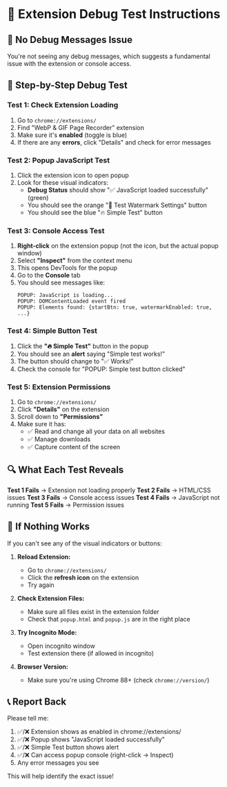 # 🔧 Extension Debug Test Instructions

## 🚨 No Debug Messages Issue
You're not seeing any debug messages, which suggests a fundamental issue with the extension or console access.

## 🧪 Step-by-Step Debug Test

### Test 1: Check Extension Loading
1. Go to `chrome://extensions/`
2. Find "WebP & GIF Page Recorder" extension
3. Make sure it's **enabled** (toggle is blue)
4. If there are any **errors**, click "Details" and check for error messages

### Test 2: Popup JavaScript Test
1. Click the extension icon to open popup
2. Look for these visual indicators:
   - **Debug Status** should show "✅ JavaScript loaded successfully" (green)
   - You should see the orange "🧪 Test Watermark Settings" button
   - You should see the blue "🔥 Simple Test" button

### Test 3: Console Access Test
1. **Right-click** on the extension popup (not the icon, but the actual popup window)
2. Select **"Inspect"** from the context menu
3. This opens DevTools for the popup
4. Go to the **Console** tab
5. You should see messages like:
   ```
   POPUP: JavaScript is loading...
   POPUP: DOMContentLoaded event fired
   POPUP: Elements found: {startBtn: true, watermarkEnabled: true, ...}
   ```

### Test 4: Simple Button Test
1. Click the **"🔥 Simple Test"** button in the popup
2. You should see an **alert** saying "Simple test works!"
3. The button should change to "✅ Works!"
4. Check the console for "POPUP: Simple test button clicked"

### Test 5: Extension Permissions
1. Go to `chrome://extensions/`
2. Click **"Details"** on the extension
3. Scroll down to **"Permissions"**
4. Make sure it has:
   - ✅ Read and change all your data on all websites
   - ✅ Manage downloads
   - ✅ Capture content of the screen

## 🔍 What Each Test Reveals

**Test 1 Fails** → Extension not loading properly
**Test 2 Fails** → HTML/CSS issues
**Test 3 Fails** → Console access issues
**Test 4 Fails** → JavaScript not running
**Test 5 Fails** → Permission issues

## 🚨 If Nothing Works

If you can't see any of the visual indicators or buttons:

1. **Reload Extension:**
   - Go to `chrome://extensions/`
   - Click the **refresh icon** on the extension
   - Try again

2. **Check Extension Files:**
   - Make sure all files exist in the extension folder
   - Check that `popup.html` and `popup.js` are in the right place

3. **Try Incognito Mode:**
   - Open incognito window
   - Test extension there (if allowed in incognito)

4. **Browser Version:**
   - Make sure you're using Chrome 88+ (check `chrome://version/`)

## 📞 Report Back

Please tell me:
1. ✅/❌ Extension shows as enabled in chrome://extensions/
2. ✅/❌ Popup shows "JavaScript loaded successfully" 
3. ✅/❌ Simple Test button shows alert
4. ✅/❌ Can access popup console (right-click → Inspect)
5. Any error messages you see

This will help identify the exact issue!
